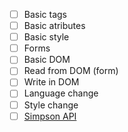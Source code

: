 - [ ] Basic tags
- [ ] Basic atributes
- [ ] Basic style
- [ ] Forms
- [ ] Basic DOM
- [ ] Read from DOM (form)
- [ ] Write in DOM
- [ ] Language change
- [ ] Style change
- [ ] [Simpson API](https://thesimpsonsquoteapi.glitch.me/)
